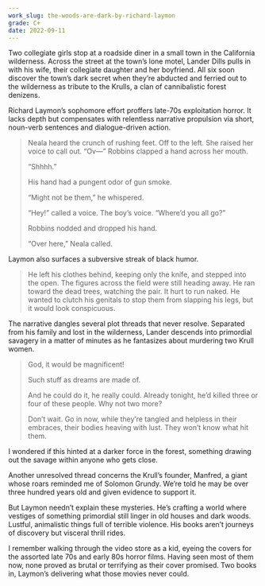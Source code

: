 ```yaml
---
work_slug: the-woods-are-dark-by-richard-laymon
grade: C+
date: 2022-09-11
---
```


Two collegiate girls stop at a roadside diner in a small town in the California wilderness. Across the street at the town’s lone motel, Lander Dills pulls in with his wife, their collegiate daughter and her boyfriend. All six soon discover the town’s dark secret when they’re abducted and ferried out to the wilderness as tribute to the Krulls, a clan of cannibalistic forest denizens.

<!-- end -->

Richard Laymon’s sophomore effort proffers late-70s exploitation horror. It lacks depth but compensates with relentless narrative propulsion via short, noun-verb sentences and dialogue-driven action.

> Neala heard the crunch of rushing feet. Off to the left. She raised her voice to call out. “Ov—” Robbins clapped a hand across her mouth.
>
> “Shhhh.”
>
> His hand had a pungent odor of gun smoke.
>
> “Might not be them,” he whispered.
>
> “Hey!” called a voice. The boy’s voice. “Where’d you all go?”
>
> Robbins nodded and dropped his hand.
>
> “Over here,” Neala called.

Laymon also surfaces a subversive streak of black humor.

> He left his clothes behind, keeping only the knife, and stepped into the open. The figures across the field were still heading away. He ran toward the dead trees, watching the pair. It hurt to run naked. He wanted to clutch his genitals to stop them from slapping his legs, but it would look conspicuous.

The narrative dangles several plot threads that never resolve. Separated from his family and lost in the wilderness, Lander descends into primordial savagery in a matter of minutes as he fantasizes about murdering two Krull women.

> God, it would be magnificent!
>
> Such stuff as dreams are made of.
>
> And he could do it, he really could. Already tonight, he’d killed three or four of these people. Why not two more?
>
> Don’t wait. Go in now, while they’re tangled and helpless in their embraces, their bodies heaving with lust. They won’t know what hit them.

I wondered if this hinted at a darker force in the forest, something drawing out the savage within anyone who gets close.

Another unresolved thread concerns the Krull’s founder, Manfred, a giant whose roars reminded me of Solomon Grundy. We’re told he may be over three hundred years old and given evidence to support it.

But Laymon needn’t explain these mysteries. He’s crafting a world where vestiges of something primordial still linger in old houses and dark woods. Lustful, animalistic things full of terrible violence. His books aren’t journeys of discovery but visceral thrill rides.

I remember walking through the video store as a kid, eyeing the covers for the assorted late 70s and early 80s horror films. Having seen most of them now, none proved as brutal or terrifying as their cover promised. Two books in, Laymon’s delivering what those movies never could.
